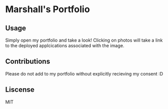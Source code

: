 # Marshall's Portfolio

## Usage

Simply open my portfolio and take a look! Clicking on photos will take a link to the deployed applcications associated with the image.

## Contributions

Please do not add to my portfolio without explicitly recieving my consent :D

## Liscense 
 
MIT